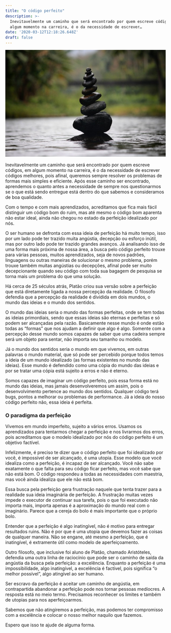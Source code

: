 ```yaml
---
title: "O código perfeito"
description: >-
  Inevitavelmente um caminho que será encontrado por quem escreve códigos, em
  algum momento na carreira, é o da necessidade de escrever…
date: '2020-03-12T12:18:26.648Z'
draft: false
---
```


![](./images/rocks.jpeg)

Inevitavelmente um caminho que será encontrado por quem escreve códigos, em algum momento na carreira, é o da necessidade de escrever códigos melhores, pois afinal, queremos sempre resolver os problemas de formas mais simples e eficiente. Após esse caminho ser encontrado, aprendemos o quanto antes a necessidade de sempre nos questionarmos se o que está sendo entregue está dentro do que sabemos e consideramos de boa qualidade.

Com o tempo e com mais aprendizados, acreditamos que fica mais fácil distinguir um código bom do ruim, mas até mesmo o código bom aparenta não estar ideal, ainda não chegou no estado da perfeição idealizado por nós.

O ser humano se defronta com essa ideia de perfeição há muito tempo, isso por um lado pode ter trazido muita angústia, decepção ou esforço inútil, mas por outro lado pode ter trazido grandes avanços. Já analisando isso de uma forma mais próxima de nossa área, a busca pelo código perfeito trouxe para várias pessoas, muitos aprendizados, seja de novos padrões, linguagens ou outras maneiras de solucionar o mesmo problema, porém trouxe também muitas angústias ou decepções, afinal pode ser muito decepcionante quando seu código com toda sua bagagem de pesquisa se torna mais um problema do que uma solução.

Há cerca de 25 séculos atrás, Platão criou sua versão sobre a perfeição que está diretamente ligada a nossa percepção da realidade. O filosofo defendia que a percepção da realidade é dividida em dois mundos, o mundo das ideias e o mundo dos sentidos.

O mundo das ideias seria o mundo das formas perfeitas, onde se tem todas as ideias primordiais, sendo que essas ideias são eternas e perfeitas e só podem ser alcançadas pela razão. Basicamente nesse mundo é onde estão todas as “formas” que nos ajudam a definir que algo é algo. Somente com a percepção desse mundo somos capazes de saber que uma cadeira sempre será um objeto para sentar, não importa seu tamanho ou modelo.

Já o mundo dos sentidos seria o mundo em que vivemos, em outras palavras o mundo material, que só pode ser percebido porque todos temos a ideia de um mundo idealizado (as formas existentes no mundo das ideias). Esse mundo é defendido como uma cópia do mundo das ideias e por se tratar uma cópia está sujeito a erros e não é eterno.

Somos capazes de imaginar um código perfeito, pois essa forma está no mundo das ideias, mas jamais desenvolveremos um assim, pois o desenvolvimento pertence ao mundo dos sentidos. Qualquer código terá bugs, pontos a melhorar ou problemas de performance. Já a ideia do nosso código perfeito não, essa ideia é perfeita.

### O paradigma da perfeição

Vivemos em mundo imperfeito, sujeito a vários erros. Usamos os aprendizados para tentarmos chegar a perfeição e nos livrarmos dos erros, pois acreditamos que o modelo idealizado por nós do código perfeito é um objetivo factível.

Infelizmente, é preciso te dizer que o código perfeito que foi idealizado por você, é impossível de ser alcançado, é uma utopia. Esse modelo que você idealiza como a perfeição, é incapaz de ser alcançado. Você não sabe exatamente o que falta para seu código ficar perfeito, mas você sabe que não está bom. O código respondeu a todas as necessidades com maestria, mas você ainda idealiza que ele não está bom.

Essa busca pela perfeição gera frustração naquele que tenta trazer para a realidade sua ideia imaginária de perfeição. A frustração muitas vezes impede o executor de continuar sua tarefa, pois o que foi executado não importa mais, importa apenas é a aproximação do mundo real com o imaginário. Parece que a cereja do bolo é mais importante que o próprio bolo.

Entender que a perfeição é algo inatingível, não é motivo para entregar resultados ruins. Não é por que é uma utopia que devemos fazer as coisas de qualquer maneira. Não se engane, até mesmo a perfeição, que é inatingível, é extramente útil como modelo de aperfeiçoamento.

Outro filosofo, que inclusive foi aluno de Platão, chamado Aristóteles, defendia uma outra linha de raciocínio que pode ser o caminho de saída da angústia da busca pela perfeição: a excelência. Enquanto a perfeição é uma impossibilidade, algo inatingível, a excelência é factível, pois significa “o melhor possível”, algo atingível ao ser humano.

Ser escravo da perfeição é aceitar um caminho de angústia, em contrapartida abandonar a perfeição pode nos tornar pessoas medíocres. A resposta está no meio termo. Precisamos reconhecer os limites e também de utopias para nos aperfeiçoarmos.

Sabemos que não atingiremos a perfeição, mas podemos ter compromisso com a excelência e colocar o nosso melhor naquilo que fazemos.

Espero que isso te ajude de alguma forma.
